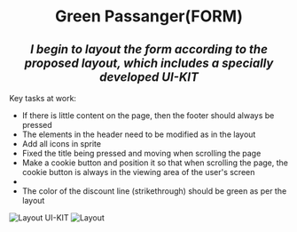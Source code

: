 <h1 align="center">Green Passanger(FORM)</h1>
<h2 align="center"><i>I begin to layout the form according to the proposed layout, which includes a specially developed UI-KIT</i></h2>
<p>Key tasks at work:</p>
<ul>
  <li>If there is little content on the page, then the footer should always be pressed</li>
  <li>The elements in the header need to be modified as in the layout</li>
  <li>Add all icons in sprite</li>
  <li>Fixed the title being pressed and moving when scrolling the page</li>
  <li>Make a cookie button and position it so that when scrolling the page, the cookie button is always in the viewing area of ​​the user's screen</li>
  <li></li>
  <li>The color of the discount line (strikethrough) should be green as per the layout</li>
</ul>
<img src="https://i.ibb.co/BLKqF40/UiKit.jpg" alt="Layout UI-KIT">
<img src="https://i.ibb.co/k9Y4z3W/image.jpg" alt="Layout">

